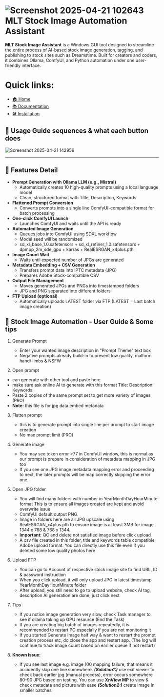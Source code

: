 # ![Screenshot 2025-04-21 102643](https://github.com/user-attachments/assets/f322d9cc-1adf-45d4-a38d-4764f62cf7bd) MLT Stock Image Automation Assistant

**MLT Stock Image Assistant** is a Windows GUI tool designed to streamline the entire process of AI-based stock image generation, tagging, and publishing to stock sites such as Dreamstime. Built for creators and coders, it combines Ollama, ComfyUI, and Python automation under one user-friendly interface.

# Quick links:
- [🏠 Home](README.md)
- [📚 Documentation](docs/Documentation.md)
- [🛠 Installation](docs/INSTALLATION_GUIDE.md)

## 🚀 Usage Guide sequences & what each button does
![Screenshot 2025-04-21 142959](https://github.com/user-attachments/assets/d4e3e899-8e4c-452b-8500-ac7715d274be)

---

## 🚀 Features Detail

- **Prompt Generation with Ollama LLM (e.g., Mistral)**
  - Automatically creates 10 high-quality prompts using a local language model
  - Clean, structured format with Title, Description, Keywords
- **Flattened Prompt Conversion**
  - Converts prompts into a single line ComfyUI-compatible format for batch processing
- **One-click ComfyUI Launch**
  - Launches ComfyUI and waits until the API is ready
- **Automated Image Generation**
  - Queues jobs into ComfyUI using SDXL workflow
  - Model seed will be randomized
  - sd_xl_base_1.0.safetensors + sd_xl_refiner_1.0.safetensors + dpmpp_2m_sde_gpu + karras + RealESRGAN_x4plus.pth
- **Image Count Wait**
  - Waits until expected number of JPGs are generated
- **Metadata Embedding + CSV Generation**
  - Transfers prompt data into IPTC metadata (JPG)
  - Prepares Adobe Stock-compatible CSV
- **Output File Management**
  - Moves generated JPGs and PNGs into timestamped folders
  - JPG and PNG separated into different folders
- **FTP Upload (optional)**
  - Automatically uploads LATEST folder via FTP (LATEST = Last batch image creation)


## 📘 Stock Image Automation - User Guide & Some tips
1. Generate Prompt
   - Enter your wanted image description in "Prompt Theme" text box
   - Negative prompts already build-in to prevent low quality, malform hand/ limbs & NSFW
     
2. Open prompt
  - can generate with other tool and paste here.
  - make sure ask online AI to generate with this format
	Title:
	Description:
	Keywords:
   - Paste 2 copies of the same prompt set to get more variety of images (PRO)
   - **Note:** this file is for jpg data embed metadata

3. Flatten prompt
   - this is to generate prompt into single line per prompt to start image creation
   - No max prompt limit (PRO)

4. Generate image
   - You may see token error >77 in ComfyUI window, this is normal as our prompt is prepare in consideration of metadata mapping in JPG too
   - If you see one JPG image metadata mapping error and proceeding to next, the later prompts will be map correctly skipping the error one.

5. Open JPG folder
   - You will find many folders with number in YearMonthDayHourMinute format
     This is to ensure all images created are kept and avoid overwrite issue
   - ComfyUI default output PNG.
   - Image in folders here are all JPG upscale using RealESRGAN_x4plus.pth to ensure image is at least 3MB for image 1344 x 768 & 768 x 1344.
   - **Important:** QC and delete not satisfied image before click upload
   - A csv file created in this folder, title and keywords table compatible Adobe upload format. 
     You can directly use this file even if you deleted some low quality photos here

6. Upload FTP
   - You can go to Account of respective stock image site to find URL, ID & password instruction 
   - When you click upload, it will only upload JPG in latest timestamp YearMonthDayHourMinute folder
   - After upload, you still need to go to upload website, check AI tag, description AI generation are done, just click next

7. Tips
   - If you notice image generation very slow, check Task manager to see if ollama taking up GPU resource (End the Task)
   - If you are creating big batch of images repeatedly, it is recommended to restart PC especially if you are not monitoring it
   - If you started Generate Image half way & want to restart the prompt creation process etc, do close the app and restart app.
     (The log will continue to track image count based on earlier queue if not restart)

8. **Known issue:**
   - If you see last image e.g. image 100 mapping failure, that means it accidently skip one line somewhere.
     ***(Solution1:)*** use exif viewer to check back earlier jpg (manual process), error occurs somewhere 80-90 JPG based on testing.
     You can use **XnView MP** to view & check metadata and picture with ease
     ***(Solution2:)*** create image in smaller batches




